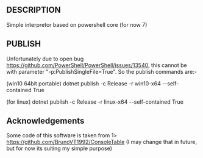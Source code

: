 DESCRIPTION
-----------

Simple interpretor based on powershell core (for now 7)



PUBLISH
-------

Unfortunately due to open bug https://github.com/PowerShell/PowerShell/issues/13540, this cannot be with parameter "-p:PublishSingleFile=True". So the publish commands are:-

(win10 64bit portable)
dotnet publish -c Release -r win10-x64   --self-contained True

(for linux)
dotnet publish -c Release -r linux-x64 --self-contained True



Acknowledgements
----------------
Some code of this software is taken from
1> https://github.com/BrunoVT1992/ConsoleTable (I may change that in future, but for now its suiting my simple purpose)